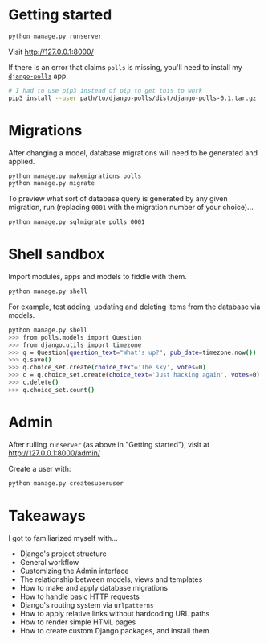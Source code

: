 # Getting started

```bash
python manage.py runserver
```

Visit http://127.0.0.1:8000/

If there is an error that claims `polls` is missing, you'll need to install my [`django-polls`](https://github.com/jeffkamo/django-polls) app.

```bash
# I had to use pip3 instead of pip to get this to work
pip3 install --user path/to/django-polls/dist/django-polls-0.1.tar.gz
```


# Migrations

After changing a model, database migrations will need to be generated and applied.

```bash
python manage.py makemigrations polls
python manage.py migrate
```

To preview what sort of database query is generated by any given migration, run (replacing `0001` with the migration number of your choice)...

```bash
python manage.py sqlmigrate polls 0001
```


# Shell sandbox

Import modules, apps and models to fiddle with them.

```bash
python manage.py shell
```

For example, test adding, updating and deleting items from the database via models.

```bash
python manage.py shell
>>> from polls.models import Question
>>> from django.utils import timezone
>>> q = Question(question_text="What's up?", pub_date=timezone.now())
>>> q.save()
>>> q.choice_set.create(choice_text='The sky', votes=0)
>>> c = q.choice_set.create(choice_text='Just hacking again', votes=0)
>>> c.delete()
>>> q.choice_set.count()
```


# Admin

After rulling `runserver` (as above in "Getting started"), visit at http://127.0.0.1:8000/admin/

Create a user with:

```bash
python manage.py createsuperuser
```


# Takeaways

I got to familiarized myself with...

- Django's project structure
- General workflow
- Customizing the Admin interface
- The relationship between models, views and templates
- How to make and apply database migrations
- How to handle basic HTTP requests
- Django's routing system via `urlpatterns`
- How to apply relative links without hardcoding URL paths
- How to render simple HTML pages
- How to create custom Django packages, and install them
